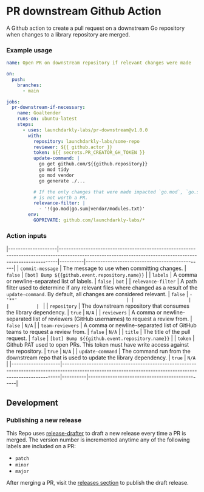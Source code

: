 # PR downstream Github Action
A Github action to create a pull request on a downstream Go repository when changes to a library repository are merged.

### Example usage

```yml
name: Open PR on downstream repository if relevant changes were made

on:
  push:
    branches:
      - main

jobs:
  pr-downstream-if-necessary:
    name: Goaltender
    runs-on: ubuntu-latest
    steps:
      - uses: launchdarkly-labs/pr-downstream@v1.0.0
        with:
          repository: launchdarkly-labs/some-repo
          reviewer: ${{ github.actor }}
          token: ${{ secrets.PR_CREATOR_GH_TOKEN }}
          update-command: |
            go get github.com/${{github.repository}}
            go mod tidy
            go mod vendor
            go generate ./...

          # If the only changes that were made impacted `go.mod`, `go.sum`, and/or `vendor/modules.txt`, then the change
          # is not worth a PR.
          relevance-filter: |
            - '!(go.mod|go.sum|vendor/modules.txt)'
        env:
          GOPRIVATE: github.com/launchdarkly-labs/*
```

### Action inputs
|--------------------|-----------------------------------------------------------------------------------------------------------------------------------------------------------|----------|------------------------------------------------|
| `commit-message`   | The message to use when committing changes.                                                                                                               | `false`  | `[bot] Bump ${{github.event.repository.name}}` |
| `labels`           | A comma or newline-separated list of labels.                                                                                                              | `false`  | `bot`                                          |
| `relevance-filter` | A path filter used to determine if any relevant files where changed as a result of the `update-command`. By default, all changes are considered relevant. | `false`  | `- '**'                                        |
|                    |                                                                                                                                                           |          | `                                              |
| `repository`       | The downstream repository that consumes the library dependency.                                                                                           | `true`   | `N/A`                                          |
| `reviewers`        | A comma or newline-separated list of reviewers (GitHub usernames) to request a review from.                                                               | `false`  | `N/A`                                          |
| `team-reviewers`   | A comma or newline-separated list of GitHub teams to request a review from.                                                                               | `false`  | `N/A`                                          |
| `title`            | The title of the pull request.                                                                                                                            | `false`  | `[bot] Bump ${{github.event.repository.name}}` |
| `token`            | Github PAT used to open PRs. This token must have write access against the repository.                                                                    | `true`   | `N/A`                                          |
| `update-command`   | The command run from the downstream repo that is used to update the library dependency.                                                                   | `true`   | `N/A`                                          |
|--------------------|-----------------------------------------------------------------------------------------------------------------------------------------------------------|----------|------------------------------------------------|

## Development

### Publishing a new release

This Repo uses [release-drafter](https://github.com/release-drafter/release-drafter) to draft a new release every time a PR is merged. The version number is incremented anytime any of the following labels are included on a PR:

- `patch`
- `minor`
- `major`

After merging a PR, visit the [releases section](https://github.com/launchdarkly-labs/pr-downstream/releases) to publish the draft release.
